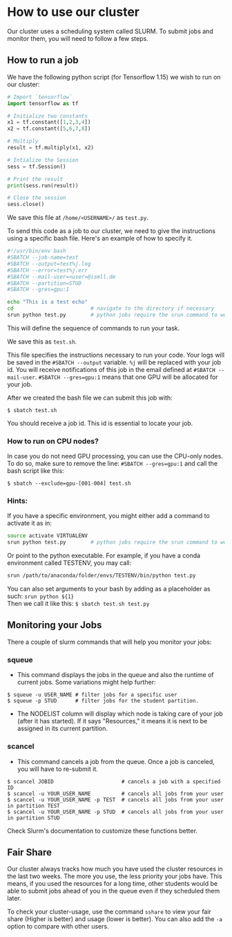 # How to use our cluster

Our cluster uses a scheduling system called SLURM. To submit jobs and monitor them, you will need to follow a few steps.

## How to run a job

We have the following python script (for Tensorflow 1.15) we wish to run on our cluster:

```python
# Import `tensorflow` 
import tensorflow as tf

# Initialize two constants
x1 = tf.constant([1,2,3,4])
x2 = tf.constant([5,6,7,8])

# Multiply
result = tf.multiply(x1, x2)

# Intialize the Session
sess = tf.Session()

# Print the result
print(sess.run(result))

# Close the session
sess.close()

```

We save this file at ```/home/<USERNAME>/``` as ```test.py```.

To send this code as a job to our cluster, we need to give the instructions using a specific bash file.
Here's an example of how to specify it.

```bash
#!/usr/bin/env bash
#SBATCH --job-name=test
#SBATCH --output=test%j.log
#SBATCH --error=test%j.err
#SBATCH --mail-user=<user>@ismll.de
#SBATCH --partition=STUD
#SBATCH --gres=gpu:1

echo "This is a test echo"
cd                         # navigate to the directory if necessary
srun python test.py        # python jobs require the srun command to work
```  

This will define the sequence of commands to run your task.  

We save this as ```test.sh```.  

This file specifies the instructions necessary to run your code. Your logs will be saved in the ```#SBATCH --output``` variable. ```%j``` will be replaced with your job id. You will receive notifications of this job in the email defined at ```#SBATCH --mail-user```. ```#SBATCH --gres=gpu:1``` means that one GPU will be allocated for your job.

After we created the bash file we can submit this job with:  
```
$ sbatch test.sh  
```  
You should receive a job id. This id is essential to locate your job.  

### How to run on CPU nodes?

In case you do not need GPU processing, you can use the CPU-only nodes.
To do so, make sure to remove the line: ```#SBATCH --gres=gpu:1``` and call the bash script like this:  
```
$ sbatch --exclude=gpu-[001-004] test.sh
```  


### Hints:  
If you have a specific environment, you might either add a command to activate it as in:  

```bash
source activate VIRTUALENV    
srun python test.py        # python jobs require the srun command to work
```
Or point to the python executable. For example, if you have a conda environment called TESTENV, you may call:
```bash
srun /path/to/anaconda/folder/envs/TESTENV/bin/python test.py
```
  
You can also set arguments to your bash by adding as a placeholder as such: ```srun python ${1}```  
Then we call it like this:  ```$ sbatch test.sh test.py ```



## Monitoring your Jobs

There a couple of slurm commands that will help you monitor your jobs:

### squeue
- This command displays the jobs in the queue and also the runtime of current jobs. Some variations might help further:  
```
$ squeue -u USER_NAME # filter jobs for a specific user
$ squeue -p STUD      # filter jobs for the student partition.
```  
- The NODELIST column will display which node is taking care of your job (after it has started). If it says "Resources," it means it is next to be assigned in its current partition.


### scancel
- This command cancels a job from the queue. Once a job is canceled, you will have to re-submit it.
```
$ scancel JOBID                      # cancels a job with a specified ID
$ scancel -u YOUR_USER_NAME          # cancels all jobs from your user
$ scancel -u YOUR_USER_NAME -p TEST  # cancels all jobs from your user in partition TEST
$ scancel -u YOUR_USER_NAME -p STUD  # cancels all jobs from your user in partition STUD
```

Check Slurm's documentation to customize these functions better.


## Fair Share

Our cluster always tracks how much you have used the cluster resources in the last two weeks.
The more you use, the less priority your jobs have. This means, if you used the resources for a long time, other students would be able to submit jobs ahead of you in the queue even if they scheduled them later.

To check your cluster-usage, use the command ```sshare``` to view your fair share (Higher is better) and usage (lower is better).
You can also add the ```-a``` option to compare with other users.